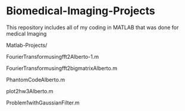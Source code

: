 # Biomedical-Imaging-Projects
This repository includes all of my coding in MATLAB that was done for medical Imaging

Matlab-Projects/

FourierTransformusingfft2Alberto-1.m 

FourierTransformusingfft2bigmatrixAlberto.m 

PhantomCodeAlberto.m 

plot2hw3Alberto.m 

Problem1withGaussianFilter.m 
